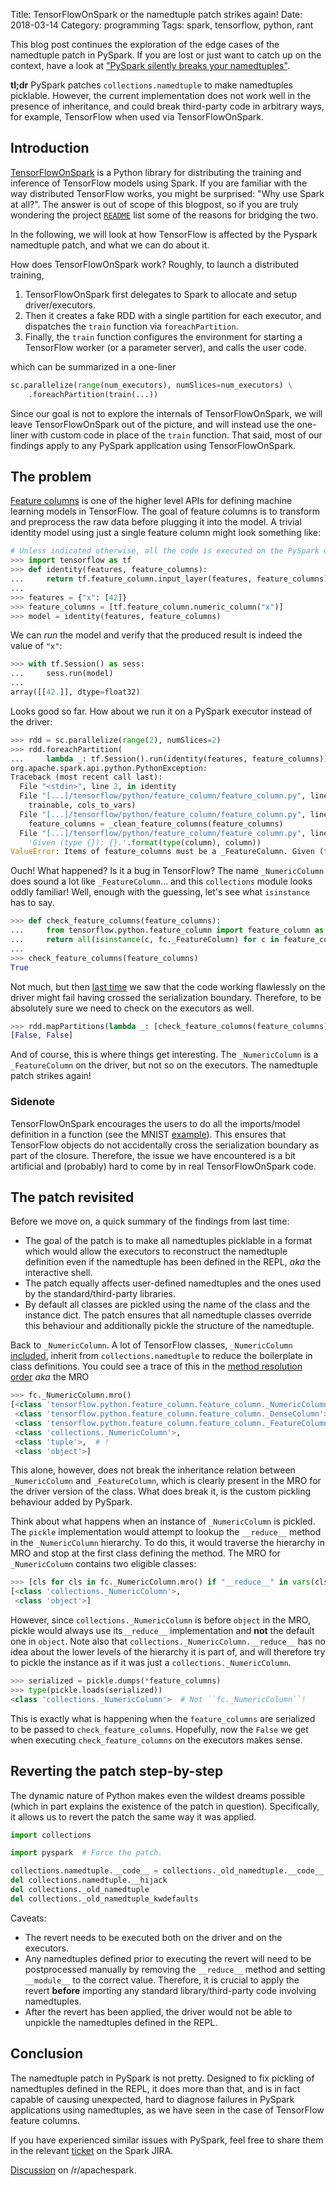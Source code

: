 Title: TensorFlowOnSpark or the namedtuple patch strikes again!
Date: 2018-03-14
Category: programming
Tags: spark, tensorflow, python, rant

This blog post continues the exploration of the edge cases of the namedtuple
patch in PySpark. If you are lost or just want to catch up on the context, have
a look at ["PySpark silently breaks your namedtuples"][pyspark-namedtuple].

**tl;dr** PySpark patches `collections.namedtuple` to make namedtuples
picklable. However, the current implementation does not work well in the
presence of inheritance, and could break third-party code in arbitrary
ways, for example, TensorFlow when used via TensorFlowOnSpark.

Introduction
------------

[TensorFlowOnSpark][tf-on-spark] is a Python library for distributing the
training and inference of TensorFlow models using Spark. If you are familiar
with the way distributed TensorFlow works, you might be surprised: "Why use
Spark at all?". The answer is out of scope of this blogpost, so if you are truly
wondering the project [`README`][why-tf-on-spark] list some of the reasons for
bridging the two.

In the following, we will look at how TensorFlow is affected by the Pyspark
namedtuple patch, and what we can do about it.

How does TensorFlowOnSpark work? Roughly, to launch a distributed training,

1. TensorFlowOnSpark first delegates to Spark to allocate and setup
   driver/executors.
2. Then it creates a fake RDD with a single partition for each executor,
   and dispatches the `train` function via `foreachPartition`.
3. Finally, the `train` function configures the environment for starting a
   TensorFlow worker (or a parameter server), and calls the user code.

which can be summarized in a one-liner

```python
sc.parallelize(range(num_executors), numSlices=num_executors) \
    .foreachPartition(train(...))
```

Since our goal is not to explore the internals of TensorFlowOnSpark, we will
leave TensorFlowOnSpark out of the picture, and will instead use the one-liner
with custom code in place of the `train` function. That said, most of our
findings apply to any PySpark application using TensorFlowOnSpark.

The problem
-----------

[Feature columns][feature-columns] is one of the higher level APIs for defining
machine learning models in TensorFlow. The goal of feature columns is to
transform and preprocess the raw data before plugging it into the model.
A trivial identity model using just a single feature column might look something
like:

```python
# Unless indicated otherwise, all the code is executed on the PySpark driver.
>>> import tensorflow as tf
>>> def identity(features, feature_columns):
...     return tf.feature_column.input_layer(features, feature_columns)
...
>>> features = {"x": [42]}
>>> feature_columns = [tf.feature_column.numeric_column("x")]
>>> model = identity(features, feature_columns)
```

We can *run* the model and verify that the produced result is indeed the value
of `"x"`:

```python
>>> with tf.Session() as sess:
...     sess.run(model)
...
array([[42.]], dtype=float32)
```

Looks good so far. How about we run it on a PySpark executor instead of the
driver:

```python
>>> rdd = sc.parallelize(range(2), numSlices=2)
>>> rdd.foreachPartition(
...     lambda _: tf.Session().run(identity(features, feature_columns)))
org.apache.spark.api.python.PythonException:
Traceback (most recent call last):
  File "<stdin>", line 2, in identity
  File "[...]/tensorflow/python/feature_column/feature_column.py", line 280, in input_layer
    trainable, cols_to_vars)
  File "[...]/tensorflow/python/feature_column/feature_column.py", line 170, in _internal_input_layer
    feature_columns = _clean_feature_columns(feature_columns)
  File "[...]/tensorflow/python/feature_column/feature_column.py", line 2027, in _clean_feature_columns
    'Given (type {}): {}.'.format(type(column), column))
ValueError: Items of feature_columns must be a _FeatureColumn. Given (type <class 'collections._NumericColumn'>): _NumericColumn(key='x', shape=(1,), default_value=None, dtype=tf.float32, normalizer_fn=None).
```

Ouch! What happened? Is it a bug in TensorFlow? The name `_NumericColumn` does
sound a lot like `_FeatureColumn`... and this `collections` module looks oddly
familiar! Well, enough with the guessing, let's see what `isinstance` has to
say.

```python
>>> def check_feature_columns(feature_columns):
...     from tensorflow.python.feature_column import feature_column as fc
...     return all(isinstance(c, fc._FeatureColumn) for c in feature_columns)
...
>>> check_feature_columns(feature_columns)
True
```

Not much, but then [last time][pyspark-namedtuple] we saw that the code working
flawlessly on the driver might fail having crossed the serialization
boundary. Therefore, to be absolutely sure we need to check on the executors as
well.

```python
>>> rdd.mapPartitions(lambda _: [check_feature_columns(feature_columns)]).collect()
[False, False]
```

And of course, this is where things get interesting. The `_NumericColumn` is a
`_FeatureColumn` on the driver, but not so on the executors. The namedtuple
patch strikes again!

### Sidenote

TensorFlowOnSpark encourages the users to do all the imports/model definition in
a function (see the MNIST [example][tf-on-spark-mnist]). This ensures that
TensorFlow objects do not accidentally cross the serialization boundary as part
of the closure. Therefore, the issue we have encountered is a bit artificial and
(probably) hard to come by in real TensorFlowOnSpark code.

The patch revisited
-------------------

Before we move on, a quick summary of the findings from last time:

* The goal of the patch is to make all namedtuples picklable in a format which
  would allow the executors to reconstruct the namedtuple definition even if the
  namedtuple has been defined in the REPL, *aka* the interactive shell.
* The patch equally affects user-defined namedtuples and the ones used by the
  standard/third-party libraries.
* By default all classes are pickled using the name of the class and the
  instance dict. The patch ensures that all namedtuple classes override this
  behaviour and additionally pickle the structure of the namedtuple.

Back to `_NumericColumn`. A lot of TensorFlow classes, `_NumericColumn`
[included][numeric-column], inherit from `collections.namedtuple` to reduce the
boilerplate in class definitions. You could see a trace of this in the
[method resolution order][mro] *aka* the MRO

```python
>>> fc._NumericColumn.mro()
[<class 'tensorflow.python.feature_column.feature_column._NumericColumn'>,
 <class 'tensorflow.python.feature_column.feature_column._DenseColumn'>,
 <class 'tensorflow.python.feature_column.feature_column._FeatureColumn'>,
 <class 'collections._NumericColumn'>,
 <class 'tuple'>,  # !
 <class 'object'>]
```

This alone, however, does not break the inheritance relation between
`_NumericColumn` and `_FeatureColumn`, which is clearly present in the
MRO for the driver version of the class. What does break it, is the custom
pickling behaviour added by PySpark.

Think about what happens when an instance of `_NumericColumn` is pickled. The
`pickle` implementation would attempt to lookup the `__reduce__` method in the
`_NumericColumn` hierarchy. To do this, it would traverse the hierarchy in MRO
and stop at the first class defining the method. The MRO for `_NumericColumn`
contains two eligible classes:

```python
>>> [cls for cls in fc._NumericColumn.mro() if "__reduce__" in vars(cls)]
[<class 'collections._NumericColumn'>,
 <class 'object'>]
```

However, since `collections._NumericColumn` is before `object` in the MRO,
pickle would always use its`__reduce__` implementation and **not** the default
one in `object`. Note also that `collections._NumericColumn.__reduce__` has no
idea about the lower levels of the hierarchy it is part of, and will therefore
try to pickle the instance as if it was just a `collections._NumericColumn`.

```python
>>> serialized = pickle.dumps(*feature_columns)
>>> type(pickle.loads(serialized))
<class 'collections._NumericColumn'>  # Not ``fc._NumericColumn``!
```

This is exactly what is happening when the `feature_columns` are serialized
to be passed to `check_feature_columns`. Hopefully, now the `False` we get
when executing `check_feature_columns` on the executors makes sense.

Reverting the patch step-by-step
--------------------------------

The dynamic nature of Python makes even the wildest dreams possible (which in
part explains the existence of the patch in question). Specifically, it allows
us to revert the patch the same way it was applied.

```python
import collections

import pyspark  # Force the patch.

collections.namedtuple.__code__ = collections._old_namedtuple.__code__
del collections.namedtuple.__hijack
del collections._old_namedtuple
del collections._old_namedtuple_kwdefaults
```

Caveats:

* The revert needs to be executed both on the driver and on the executors.
* Any namedtuples defined prior to executing the revert will need to be
  postprocessed manually by removing the `__reduce__` method and setting
  `__module__` to the correct value. Therefore, it is crucial to apply
  the revert  **before** importing any standard library/third-party code
  involving namedtuples.
* After the revert has been applied, the driver would not be able to unpickle
  the namedtuples defined in the REPL.

Conclusion
----------

The namedtuple patch in PySpark is not pretty. Designed to fix pickling
of namedtuples defined in the REPL, it does more than that, and
is in fact capable of causing unexpected, hard to diagnose failures in
PySpark applications using namedtuples, as we have seen in the case of
TensorFlow feature columns.

If you have experienced similar issues with PySpark, feel free to share
them in the relevant [ticket][SPARK-22674] on the Spark JIRA.

[Discussion][discussion] on /r/apachespark.

[pyspark-namedtuple]: {filename}./pyspark-namedtuple.md
[tf-on-spark]: https://github.com/yahoo/TensorFlowOnSpark
[why-tf-on-spark]: https://github.com/yahoo/TensorFlowOnSpark#why-tensorflowonspark
[tf-on-spark-train]: https://github.com/yahoo/TensorFlowOnSpark/blob/bc8bddd5d4f12665d8c9a5195ba6631eacaed7af/tensorflowonspark/TFCluster.py#L54
[tf-on-spark-mnist]: https://github.com/yahoo/TensorFlowOnSpark/blob/bc8bddd5d4f12665d8c9a5195ba6631eacaed7af/examples/mnist/tf/mnist_dist.py#L15
[feature-columns]: https://www.tensorflow.org/get_started/feature_columns
[numeric-column]: https://github.com/tensorflow/tensorflow/blob/f47b6c9ec5e6c4561a6ed97ef2342ea737dcd80c/tensorflow/python/feature_column/feature_column.py#L2031
[mro]: http://python-history.blogspot.fr/2010/06/method-resolution-order.html
[SPARK-22674]: https://issues.apache.org/jira/browse/SPARK-22674
[discussion]: https://www.reddit.com/r/apachespark/comments/84hb38/tensorflowonspark_or_the_namedtuple_patch_strikes/

